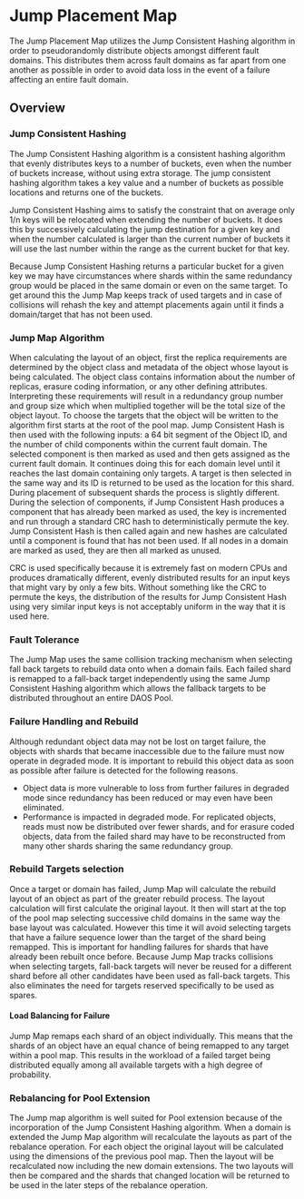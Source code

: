 <a id="10.2.2"></a>
# Jump Placement Map

The Jump Placement Map utilizes the Jump Consistent Hashing algorithm in order to pseudorandomly distribute objects amongst different fault domains. This distributes them across fault domains as far apart from one another as possible in order to avoid data loss in the event of a failure affecting an entire fault domain.

## Overview
<a id="10.2.2.1"></a>
### Jump Consistent Hashing

The Jump Consistent Hashing algorithm is a consistent hashing algorithm that evenly distributes keys to a number of buckets, even when the number of buckets increase, without using extra storage. The jump consistent hashing algorithm takes a key value and a number of buckets as possible locations and returns one of the buckets.

Jump Consistent Hashing aims to satisfy the constraint that on average only 1/n keys will be relocated when extending the number of buckets. It does this by successively calculating the jump destination for a given key and when the number calculated is larger than the current number of buckets it will use the last number within the range as the current bucket for that key.

Because Jump Consistent Hashing returns a particular bucket for a given key we may have circumstances where shards within the same redundancy group would be placed in the same domain or even on the same target. To get around this the Jump Map keeps track of used targets and in case of collisions will rehash the key and attempt placements again until it finds a domain/target that has not been used.

<a id="10.2.2.2"></a>
### Jump Map Algorithm

When calculating the layout of an object, first the replica requirements are determined by the object class and metadata of the object whose layout is being calculated. The object class contains information about the number of replicas, erasure coding information, or any other defining attributes. Interpreting these requirements will result in a redundancy group number and group size which when multiplied together will be the total size of the object layout. To choose the targets that the object will be written to the algorithm first starts at the root of the pool map. Jump Consistent Hash is then used with the following inputs: a 64 bit segment of the Object ID, and the number of child components within the current fault domain. The selected component is then marked as used and then gets assigned as the current fault domain. It continues doing this for each domain level until it reaches the last domain containing only targets. A target is then selected in the same way and its ID is returned to be used as the location for this shard. During placement of subsequent shards the process is slightly different. During the selection of components, if Jump Consistent Hash produces a component that has already been marked as used, the key is incremented and run through a standard CRC hash to deterministically permute the key. Jump Consistent Hash is then called again and new hashes are calculated until a component is found that has not been used. If all nodes in a domain are marked as used, they are then all marked as unused.

CRC is used specifically because it is extremely fast on modern CPUs and produces dramatically different, evenly distributed results for an input keys that might vary by only a few bits. Without something like the CRC to permute the keys, the distribution of the results for Jump Consistent Hash using very similar input keys is not acceptably uniform in the way that it is used here.

<a id="10.2.2.3"></a>
### Fault Tolerance

The Jump Map uses the same collision tracking mechanism when selecting fall back targets to rebuild data onto when a domain fails. Each failed shard is remapped to a fall-back target independently using the same Jump Consistent Hashing algorithm which allows the fallback targets to be distributed throughout an entire DAOS Pool.

<a id="10.2.2.4"></a>
### Failure Handling and Rebuild

Although redundant object data may not be lost on target failure, the objects with shards that became inaccessible due to the failure must now operate in degraded mode. It is important to rebuild this object data as soon as possible after failure is detected for the following reasons.

- Object data is more vulnerable to loss from further failures in degraded mode since redundancy has been reduced or may even have been eliminated.
- Performance is impacted in degraded mode. For replicated objects, reads must now be distributed over fewer shards, and for erasure coded objects, data from the failed shard may have to be reconstructed from many other shards sharing the same redundancy group.

### Rebuild Targets selection

Once a target or domain has failed, Jump Map will calculate the rebuild layout of an object as part of the greater rebuild process. The layout calculation will first calculate the original layout. It then will start at the top of the pool map selecting successive child domains in the same way the base layout was calculated. However this time it will avoid selecting targets that have a failure sequence lower than the target of the shard being remapped. This is important for handling failures for shards that have already been rebuilt once before. Because Jump Map tracks collisions when selecting targets, fall-back targets will never be reused for a different shard before all other candidates have been used as fall-back targets. This also eliminates the need for targets reserved specifically to be used as spares.

<a id="10.2.2.2.5"></a>
#### Load Balancing for Failure

Jump Map remaps each shard of an object individually. This means that the shards of an object have an equal chance of being remapped to any target within a pool map. This results in the workload of a failed target being distributed equally among all available targets with a high degree of probability.

<a id="10.2.2.6"></a>
### Rebalancing for Pool Extension

The Jump map algorithm is well suited for Pool extension because of the incorporation of the Jump Consistent Hashing algorithm. When a domain is extended the Jump Map algorithm will recalculate the layouts as part of the rebalance operation. For each object the original layout will be calculated using the dimensions of the previous pool map. Then the layout will be recalculated now including the new domain extensions. The two layouts will then be compared and the shards that changed location will be returned to be used in the later steps of the rebalance operation.





